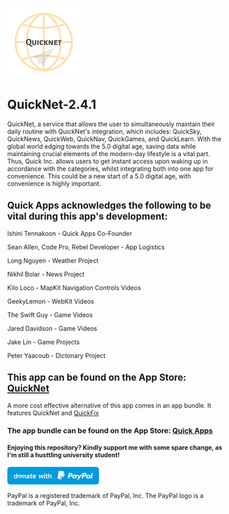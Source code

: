 ![QuickNet Logo](https://github.com/PhuocThienTran/QuickNet/blob/master/AppIcon.appiconset/167.png)
# QuickNet-2.4.1
QuickNet, a service that allows the user to simultaneously maintain their daily routine with QuickNet's integration, which includes: QuickSky, QuickNews, QuickWeb, QuickNav, QuickGames, and QuickLearn. With the global world edging towards the 5.0 digital age, saving data while maintaining crucial elements of the modern-day lifestyle is a vital part. Thus, Quick Inc. allows users to get instant access upon waking up in accordance with the categories, whilst integrating both into one app for convenience. This could be a new start of a 5.0 digital age, with convenience is highly important.

## Quick Apps acknowledges the following to be vital during this app's development:

Ishini Tennakoon - Quick Apps Co-Founder

Sean Allen, Code Pro, Rebel Developer - App Logistics

Long Nguyen - Weather Project

Nikhil Bolar - News Project

Kilo Loco - MapKit Navigation Controls Videos

GeekyLemon - WebKit Videos

The Swift Guy - Game Videos

Jared Davidson - Game Videos

Jake Lin - Game Projects

Peter Yaacoub - Dictonary Project

## This app can be found on the App Store: [QuickNet](https://apps.apple.com/au/app/quick-appss-net/id1489780396)
A more cost effective alternative of this app comes in an app bundle. It features QuickNet and [QuickFix](https://github.com/PhuocThienTran/QuickFix)
### The app bundle can be found on the App Store: [Quick Apps](https://apps.apple.com/au/app-bundle/quick-apps/id1505694713)

#### Enjoying this repository? Kindly support me with some spare change, as I'm still a husttling university student!
  <a href="https://www.paypal.me/thientran2702"><img src="blue.svg" height="40"></a>  
<p>PayPal is a registered trademark of PayPal, Inc. The PayPal logo is a trademark of PayPal, Inc.</p>


